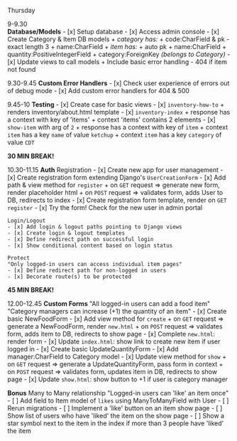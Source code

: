 Thursday

9-9.30 \
**Database/Models**
    - [x] Setup database
    - [x] Access admin console
    - [x] Create Category & Item DB models
      + *category has:*
        + code:CharField & pk - exact length 3
        + name:CharField
      + *item has:*
        + auto pk
        + name:CharField
        + quantity:PositiveIntegerField
        + category:ForeignKey _(belongs to Category)_
    - [x] Update views to call models
      + Include basic error handling - 404 if item not found

9.30-9.45
**Custom Error Handlers**
    - [x] Check user experience of errors out of debug mode
    - [x] Add custom error handlers for 404 & 500

9.45-10
**Testing**
    - [x] Create case for basic views
    - [x] `inventory-how-to`
      + renders inventory/about.html template
    - [x] `inventory-index`
      + response has a context with key of 'items'
      + context 'items' contains 2 elements
    - [x] `show-item` with arg of `2`
      + response has a context with key of `item`
      + context `item` has a key `name` of value `ketchup`
      + context `item` has a key `category` of value `CDT`

**30 MIN BREAK!**

10.30-11.15
**Auth**
    Registration
    - [x] Create new app for user management
    - [x] Create registration form extending Django's `UserCreationForm`
    - [x] Add path & view method for `register` 
      + on `GET` request => generate new form, render placeholder html
      + on `POST` request => validates form, adds User to DB, redirects to index
    - [x] Create registration form template, render on `GET register`
    - [x] Try the form! Check for the new user in admin portal

    Login/Logout
    - [x] Add login & logout paths pointing to Django views
    - [x] Create login & logout templates
    - [x] Define redirect path on successful login
    - [x] Show conditional content based on login status

    Protect
    "Only logged-in users can access individual item pages"
    - [x] Define redirect path for non-logged in users
    - [x] Decorate route(s) to be protected

**45 MIN BREAK!**

12.00-12.45
**Custom Forms**
    "All logged-in users can add a food item"
    "Category managers can increase (+1) the quantity of an item"
    - [x] Create basic NewFoodForm
    - [x] Add view method for `create`
      + on `GET` request => generate a NewFoodForm, render `new.html`
      + on `POST` request => validates form, adds item to DB, redirects to show page
    - [x] Complete `new.html`: render form
    - [x] Update `index.html`: show link to create new item if user logged in
    - [x] Create basic UpdateQuantityForm
    - [x] Add manager:CharField to Category model 
    - [x] Update view method for `show` 
      + on `GET` request => generate a UpdateQuantityForm, pass form in context
      + on `POST` request => validates form, updates item in DB, redirects to show page
    - [x] Update `show.html`: show button to +1 if user is category manager

**Bonus**
    Many to Many relationship
    "Logged-in users can 'like' an item once"
    - [ ] Add field to Item model of `likes` using ManyToManyField with User
    - [ ] Rerun migrations
    - [ ] Implement a 'like' button on an item show page
    - [ ] Show list of users who have 'liked' the item on the show page
    - [ ] Show a star symbol next to the item in the index if more than 3 people have 'liked' the item